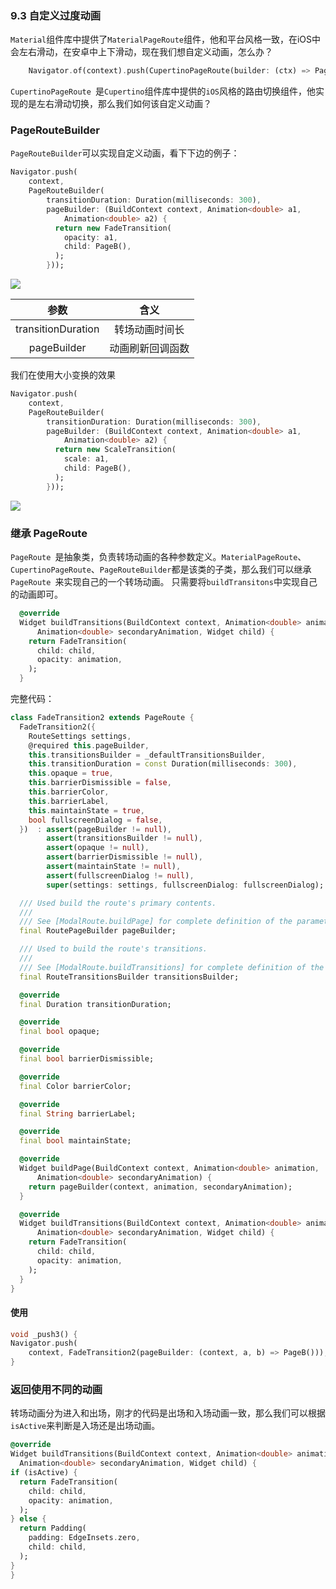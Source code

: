 ### 9.3 自定义过度动画

`Material`组件库中提供了`MaterialPageRoute`组件，他和平台风格一致，在iOS中会左右滑动，在安卓中上下滑动，现在我们想自定义动画，怎么办？

```dart
    Navigator.of(context).push(CupertinoPageRoute(builder: (ctx) => PageB()));

```

`CupertinoPageRoute `是`Cupertino`组件库中提供的`iOS`风格的路由切换组件，他实现的是左右滑动切换，那么我们如何该自定义动画？

### PageRouteBuilder

`PageRouteBuilder`可以实现自定义动画，看下下边的例子：

```dart
Navigator.push(
    context,
    PageRouteBuilder(
        transitionDuration: Duration(milliseconds: 300),
        pageBuilder: (BuildContext context, Animation<double> a1,
            Animation<double> a2) {
          return new FadeTransition(
            opacity: a1,
            child: PageB(),
          );
        }));
```

![](../imgs/9.3-1.gif)

|参数|含义|
|:-:|:-:|
|transitionDuration| 转场动画时间长|
|pageBuilder|动画刷新回调函数|

我们在使用大小变换的效果

```dart
Navigator.push(
    context,
    PageRouteBuilder(
        transitionDuration: Duration(milliseconds: 300),
        pageBuilder: (BuildContext context, Animation<double> a1,
            Animation<double> a2) {
          return new ScaleTransition(
            scale: a1,
            child: PageB(),
          );
        }));
```
![](../imgs/9.3-2.gif)


### 继承 PageRoute
`PageRoute `是抽象类，负责转场动画的各种参数定义。`MaterialPageRoute`、`CupertinoPageRoute`、`PageRouteBuilder`都是该类的子类，那么我们可以继承`PageRoute `来实现自己的一个转场动画。
只需要将`buildTransitons`中实现自己的动画即可。

```dart
  @override
  Widget buildTransitions(BuildContext context, Animation<double> animation,
      Animation<double> secondaryAnimation, Widget child) {
    return FadeTransition(
      child: child,
      opacity: animation,
    );
  }
```

完整代码：


```dart
class FadeTransition2 extends PageRoute {
  FadeTransition2({
    RouteSettings settings,
    @required this.pageBuilder,
    this.transitionsBuilder = _defaultTransitionsBuilder,
    this.transitionDuration = const Duration(milliseconds: 300),
    this.opaque = true,
    this.barrierDismissible = false,
    this.barrierColor,
    this.barrierLabel,
    this.maintainState = true,
    bool fullscreenDialog = false,
  })  : assert(pageBuilder != null),
        assert(transitionsBuilder != null),
        assert(opaque != null),
        assert(barrierDismissible != null),
        assert(maintainState != null),
        assert(fullscreenDialog != null),
        super(settings: settings, fullscreenDialog: fullscreenDialog);

  /// Used build the route's primary contents.
  ///
  /// See [ModalRoute.buildPage] for complete definition of the parameters.
  final RoutePageBuilder pageBuilder;

  /// Used to build the route's transitions.
  ///
  /// See [ModalRoute.buildTransitions] for complete definition of the parameters.
  final RouteTransitionsBuilder transitionsBuilder;

  @override
  final Duration transitionDuration;

  @override
  final bool opaque;

  @override
  final bool barrierDismissible;

  @override
  final Color barrierColor;

  @override
  final String barrierLabel;

  @override
  final bool maintainState;

  @override
  Widget buildPage(BuildContext context, Animation<double> animation,
      Animation<double> secondaryAnimation) {
    return pageBuilder(context, animation, secondaryAnimation);
  }

  @override
  Widget buildTransitions(BuildContext context, Animation<double> animation,
      Animation<double> secondaryAnimation, Widget child) {
    return FadeTransition(
      child: child,
      opacity: animation,
    );
  }
}
```

#### 使用

```dart
void _push3() {
Navigator.push(
    context, FadeTransition2(pageBuilder: (context, a, b) => PageB()));
}
```


### 返回使用不同的动画

转场动画分为进入和出场，刚才的代码是出场和入场动画一致，那么我们可以根据`isActive`来判断是入场还是出场动画。

```dart
@override
Widget buildTransitions(BuildContext context, Animation<double> animation,
  Animation<double> secondaryAnimation, Widget child) {
if (isActive) {
  return FadeTransition(
    child: child,
    opacity: animation,
  );
} else {
  return Padding(
    padding: EdgeInsets.zero,
    child: child,
  );
}
}
```







